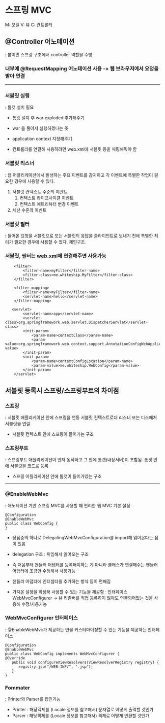 # 스프링 MVC
M: 모델
V: 뷰
C: 컨트롤러

## @Controller 어노테이션
: 붙이면 스프링 구조에서 controller 역할을 수행

### 내부에 @RequestMapping 어노테이션 사용 -> 웹 브라우저에서 요청을 받아 연결

-----

### 서블릿 실행
: 톰캣 설치 필요
- 톰캣 설치 후 war:exploded 추가해주기
- war 을 풀어서 실행하겠다는 뜻
- application context 지정해주기

- 컨트롤러를 연결해 사용하려면 web.xml에 서블릿 등을 매핑해줘야 함

### 서블릿 리스너
: 웹 어플리케이션에서 발생하는 주요 이벤트를 감지하고 각 이벤트에 특별한 작업이 필요한 경우에 사용할 수 있다.

1. 서블릿 컨텍스트 수준의 이벤트
   1. 컨텍스트 라이프사이클 이벤트
   2. 컨텍스트 애트리뷰터 변경 이벤트
2. 세션 수준의 이벤트

### 서블릿 필터
: 들어온 요청을 서블릿으로 또는 서블릿의 응답을 클라이언트로 보내기 전에 특별한 처리가 필요한 경우에 사용할 수 있다. 체인구조.

### 서블릿, 필터는 web.xml에 연결해주면 사용가능
```
    <filter>
        <filter-name>myFilter</filter-name>
        <filter-class>me.whiteship.MyFilter</filter-class>
    </filter>

    <filter-mapping>
        <filter-name>myFilter</filter-name>
        <servlet-name>hello</servlet-name>
    </filter-mapping>
```

```
   <servlet>
        <servlet-name>app</servlet-name>
        <servlet-class>org.springframework.web.servlet.DispatcherServlet</servlet-class>
        <init-param>
            <param-name>contextClass</param-name>
            <param-value>org.springframework.web.context.support.AnnotationConfigWebApplicationContext</param-value>
        </init-param>
        <init-param>
            <param-name>contextConfigLocation</param-name>
            <param-value>me.whiteship.WebConfig</param-value>
        </init-param>
    </servlet>
```
## 서블릿 등록시 스프링/스프링부트의 차이점
### 스프링
: 서블릿 애플리케이션 안에 스프링을 연동
서블릿 컨텍스트로더 리스너 또는 디스패처 서블릿을 연결
- 서블릿 컨텍스트 안에 스프링이 들어가는 구조

### 스프링부트
: 스프링부트 애플리케이션이 먼저 동작하고 그 안에 톰캣(내장서버)이 포함됨. 톰캣 안에 서블릿을 코드로 등록
- 스프링 어플리케이션 안에 톰캣이 들어가있는 구조


-----
### @EnableWebMvc
: 애노테이션 기반 스프링 MVC를 사용할 때 편리한 웹 MVC 기본 설정
```
@Configuration
@EnableWebMvc
public class WebConfig {
}
```

- 장점중의 하나로 DelegatingWebMvcConfiguration를 import해 읽어온다는 점이 있음
- delegation 구조 : 위임해서 읽어오는 구조
- 즉 처음부터 핸들러 어댑터를 등록해야하는 게 아니라 클래스가 연결해주는 핸들러 어댑터에 조금만 수정해서 사용가능
- 핸들러 어댑터에 인터셉터를 추가하는 방식 등이 편해짐

- 가져온 설정을 확장해 사용할 수 있는 기능을 제공함 : 인터페이스 WebMvcConfigurer
-> 뷰 리졸버를 직접 등록하지 않아도 연결되어있는 것을 사용해 수정/사용가능

### WebMvcConfigurer 인터페이스
: @EnableWebMvc가 제공하는 빈을 커스터마이징할 수 있는 기능을 제공하는 인터페이스

```
@Configuration
@EnableWebMvc
public class WebConfig implements WebMvcConfigurer {
@Override
   public void configureViewResolvers(ViewResolverRegistry registry) {
      registry.jsp("/WEB-INF/", ".jsp");
   }
}
```

### Fommater
: Printer와 Parser를 합친기능

- Printer : 해당객체를 (Locale 정보를 참고해서) 문자열로 어떻게 출력할 것인가
- Parser : 해당객체를 (Locale 정보를 참고해서) 객체로 어떻게 반환할 것인가